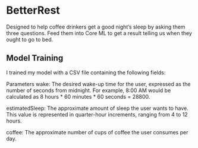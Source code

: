 # BetterRest
Designed to help coffee drinkers get a good night’s sleep by asking them three questions. Feed them into Core ML to get a result telling us when they ought to go to bed.

## Model Training
I trained my model with a CSV file containing the following fields:

Parameters
wake: The desired wake-up time for the user, expressed as the number of seconds from midnight. For example, 8:00 AM would be calculated as 8 hours * 60 minutes * 60 seconds = 28800.

estimatedSleep: The approximate amount of sleep the user wants to have. This value is represented in quarter-hour increments, ranging from 4 to 12 hours.

coffee: The approximate number of cups of coffee the user consumes per day.
